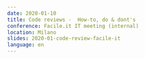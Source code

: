 ```yaml
---
date: 2020-01-10
title: Code reviews -  How-to, do & dont's
conference: Facile.it IT meeting (internal)
location: Milano
slides: 2020-01-code-review-facile-it
language: en
---
```

